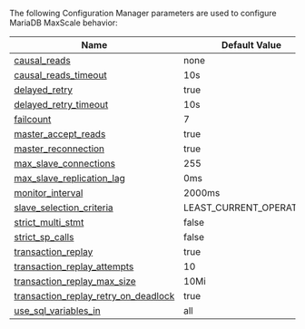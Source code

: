 The following Configuration Manager parameters are used to configure MariaDB MaxScale behavior:

| Name | Default Value |
|------|---------------|
| [causal_reads](https://mariadb.com/docs/xpand/ref/mxs/module-parameters/causal_reads/) | none |
| [causal_reads_timeout](https://mariadb.com/docs/xpand/ref/mxs/module-parameters/causal_reads_timeout/) | 10s |
| [delayed_retry](https://mariadb.com/docs/skysql/ref/mxs/module-parameters/delayed_retry/) | true |
| [delayed_retry_timeout](https://mariadb.com/docs/skysql/ref/mxs/module-parameters/delayed_retry_timeout/) | 10s |
| [failcount](https://mariadb.com/docs/skysql/ref/mxs/module-parameters/failcount/) | 7 |
| [master_accept_reads](https://mariadb.com/docs/skysql/ref/mxs/module-parameters/master_accept_reads,Router.readwritesplit/) | true |
| [master_reconnection](https://mariadb.com/docs/skysql/ref/mxs/module-parameters/master_reconnection/) | true |
| [max_slave_connections](https://mariadb.com/docs/skysql/ref/mxs/module-parameters/max_slave_connections/) | 255 |
| [max_slave_replication_lag](https://mariadb.com/docs/skysql/ref/mxs/module-parameters/max_slave_replication_lag/) | 0ms |
| [monitor_interval](https://mariadb.com/docs/skysql/ref/mxs/module-parameters/monitor_interval,Monitor.mariadbmon/) | 2000ms |
| [slave_selection_criteria](https://mariadb.com/docs/skysql/ref/mxs/module-parameters/slave_selection_criteria/) | LEAST_CURRENT_OPERATIONS |
| [strict_multi_stmt](https://mariadb.com/docs/skysql/ref/mxs/module-parameters/strict_multi_stmt/) | false |
| [strict_sp_calls](https://mariadb.com/docs/skysql/ref/mxs/module-parameters/strict_sp_calls/) | false |
| [transaction_replay](https://mariadb.com/docs/skysql/ref/mxs/module-parameters/transaction_replay/) | true |
| [transaction_replay_attempts](https://mariadb.com/docs/skysql/ref/mxs/module-parameters/transaction_replay_attempts/) | 10 |
| [transaction_replay_max_size](https://mariadb.com/docs/skysql/ref/mxs/module-parameters/transaction_replay_max_size/) | 10Mi |
| [transaction_replay_retry_on_deadlock](https://mariadb.com/docs/skysql/ref/mxs/module-parameters/transaction_replay_retry_on_deadlock/) | true |
| [use_sql_variables_in](https://mariadb.com/docs/skysql/ref/mxs/module-parameters/use_sql_variables_in/) | all |
